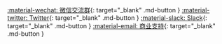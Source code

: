 [:material-wechat: 微信交流群](http://page.alauda.cn/kubeovn){: target="_blank" .md-button }
[:material-twitter: Twitter](https://twitter.com/KubeOvn){: target="_blank" .md-button }
[:material-slack: Slack](https://kube-ovn-slackin.herokuapp.com/){: target="_blank" .md-button }
[:material-email: 商业支持](https://ma.alauda.cn/p/2f53a){: target="_blank" .md-button }
